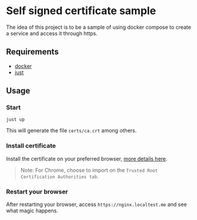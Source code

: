 # Self signed certificate sample

The idea of this project is to be a sample of using docker compose to create a service and access it through https.

## Requirements

- [docker](https://docs.docker.com/get-docker/)
- [just](https://github.com/casey/just)

## Usage

### Start

```
just up
```

This will generate the file `certs/ca.crt` among others.

### Install certificate

Install the certificate on your preferred browser, [more details here](https://github.com/sebastienheyd/docker-self-signed-proxy-companion#trust-self-signed-certificates).

> Note: For Chrome, choose to import on the `Trusted Root Certification Authorities tab`.

### Restart your browser

After restarting your browser, access `https://nginx.localtest.me` and see what magic happens.
